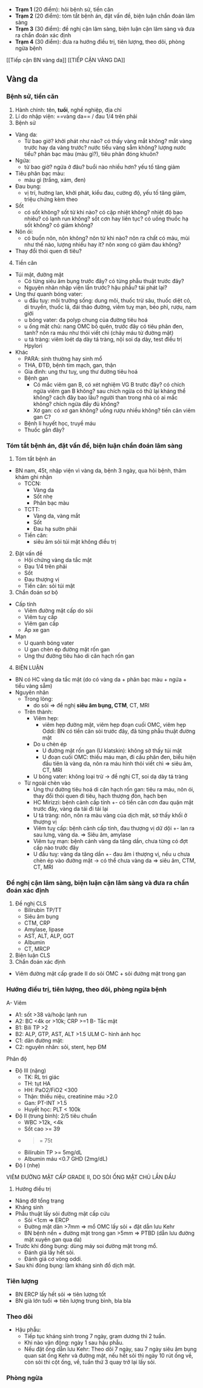 - **Trạm 1** (20 điểm): hỏi bệnh sử, tiền căn
- **Trạm 2** (20 điểm): tóm tắt bệnh án, đặt vấn đề, biện luận chẩn đoán lâm sàng
- **Trạm 3** (30 điểm): đề nghị cận lâm sàng, biện luận cận lâm sàng và đưa ra chẩn đoán xác định
- **Trạm 4** (30 điểm): đưa ra hướng điều trị, tiên lượng, theo dõi, phòng ngừa bệnh

[[Tiếp cận BN vàng da]]
[[TIẾP CẬN VÀNG DA]]


## Vàng da
### Bệnh sử, tiền căn
1. Hành chính: tên, **tuổi**, nghề nghiệp, địa chỉ
2. Lí do nhập viện: ==vàng da== / đau 1/4 trên phải
3. Bệnh sử
- Vàng da: 
	- Từ bao giờ? khởi phát như nào? có thấy vàng mắt không? mắt vàng trước hay da vàng trước? nước tiểu vàng sẫm không? lượng nước tiểu? phân bạc màu (màu gì?), tiêu phân đóng khuôn?
- Ngứa:
	- từ bao giờ? ngứa ở đâu? buổi nào nhiều hơn? yếu tố tăng giảm
- Tiêu phân bạc màu: 
	- màu gì (trắng, xám, đen)
- Đau bụng:
	- vị trí, hướng lan, khởi phát, kiểu đau, cường độ, yếu tố tăng giảm, triệu chứng kèm theo
- Sốt
	- có sốt không? sốt từ khi nào? có cặp nhiệt không? nhiệt độ bao nhiêu? có lạnh run không? sốt cơn hay liên tục? có uống thuốc hạ sốt không? có giảm không?
- Nôn ói:
	- có buồn nôn, nôn không? nôn từ khi nào? nôn ra chất có màu, mùi như thế nào, lượng nhiều hay ít? nôn xong có giảm đau không?
- Thay đổi thói quen đi tiêu?
4. Tiền căn
- Túi mật, đường mật
	- Có từng siêu âm bụng trước đây? có từng phẫu thuật trước đây?
	- Nguyên nhân nhập viện lần trước? hậu phẫu? tái phát lại?
- Ung thư quanh bóng vater:
	- u đầu tuỵ: môi trường sống: dung môi, thuốc trừ sâu, thuốc diệt cỏ, di truyền, thuốc lá, đái tháo đường, viêm tuỵ mạn, béo phì, rượu, nam giới
	- u bóng vater: đa polyp chung của đường tiêu hoá
	- u ống mật chủ: nang OMC bỏ quên, trước đây có tiêu phân đen, tanh? nôn ra máu như thỏi viết chì (chảy máu từ đường mật)
	- u tá tràng: viêm loét dạ dày tá tràng, nội soi dạ dày, test điều trị Hpylori
- Khác
	- PARA: sinh thường hay sinh mổ
	- THA, ĐTĐ, bệnh tim mạch, gan, thận
	- Gia đình: ung thư tuỵ, ung thư đường tiêu hoá
	- Bệnh gan
		- Có mắc viêm gan B, có xét nghiệm VG B trước đây? có chích ngừa viêm gan B không? sau chích ngừa có thử lại kháng thể không? cách đây bao lâu? người than trong nhà có ai mắc không? chích ngừa đầy đủ không?
		- Xơ gan: có xơ gan không? uống rượu nhiều không? tiền căn viêm gan C?
	- Bệnh lí huyết học, truyề máu
	- Thuốc gần đây?
### Tóm tắt bệnh án, đặt vấn đề, biện luận chẩn đoán lâm sàng
1. Tóm tắt bệnh án
- BN nam, 45t, nhập viện vì vàng da, bệnh 3 ngày, qua hỏi bệnh, thăm khám ghi nhận
	- TCCN:
		- Vàng da
		- Sốt nhẹ
		- Phân bạc màu
	- TCTT:
		- Vàng da, vàng mắt
		- Sốt
		- Đau hạ sườn phải
	- Tiền căn:
		- siêu âm sỏi túi mật không điều trị
2. Đặt vấn đề
	- Hội chứng vàng da tắc mật
	- Đau 1/4 trên phải
	- Sốt
	- Đau thượng vị
	- Tiền căn: sỏi túi mật
3. Chẩn đoán sơ bộ
- Cấp tính
	- Viêm đường mật cấp do sỏi
	- Viêm tuỵ cấp
	- Viêm gan cấp
	- Áp xe gan
- Mạn
	- U quanh bóng vater
	- U gan chèn ép đường mật rốn gan
	- Ung thư đường tiêu háo di căn hạch rốn gan
4. BIỆN LUẬN
- BN có HC vàng da tắc mật (do có vàng da + phân bạc màu + ngứa + tiểu vàng sẫm)
- Nguyên nhân
	- Trong lòng:
		- do sỏi => đề nghị **siêu âm bụng, CTM**, CT, MRI
	- Trên thành:
		- Viêm hẹp:
			- viêm hẹp đường mật, viêm hẹp đoạn cuối OMC, viêm hẹp Oddi: BN có tiền căn sỏi trước đây, đã từng phẫu thuật đường mật
		- Do u chèn ép
			- U đường mật rốn gan (U klatskin): không sờ thấy túi mật
			- U đoạn cuối OMC: thiếu máu mạn, đi cầu phân đen, biểu hiện đầu tiên là vàng da, nôn ra máu hình thỏi viết chì => siêu âm, CT, MRI
		- U bóng vater: không loại trừ -> đề nghị CT, soi dạ dày tá tràng
	- Từ ngoài chèn vào
		- Ung thư đường tiêu hoá di căn hạch rốn gan: tiêu ra máu, nôn ói, thay đổi thói quen đi tiêu, hạch thượng đòn, hạch bẹn
		- HC Mirizzi: bệnh cảnh cấp tính +- có tiền căn cơn đau quặn mật trước đây, vàng da tái đi tái lại
		- U tá tràng: nôn, nôn ra màu vàng của dịch mật, sờ thấy khối ở thượng vị
		- Viêm tuỵ cấp: bệnh cảnh cấp tính, đau thượng vị dữ dội +- lan ra sau lưng, vàng da. => Siêu âm, amylase
		- Viêm tuỵ mạn: bệnh cảnh vàng da tăng dần, chưa từng có đợt cấp nào trước đây
		- U đầu tuỵ: vàng da tăng dần +- đau âm ỉ thượng vị, nếu u chưa chèn ép vào đường mật -> có thể chưa vàng da => siêu âm, CTM, CT, MRI

### Đề nghị cận lâm sàng, biện luận cận lâm sàng và đưa ra chẩn đoán xác định
1. Đề nghị CLS
   - Bilirubin TP/TT
   - Siêu âm bụng
   - CTM, CRP
   - Amylase, lipase
   - AST, ALT, ALP, GGT
   - Albumin
   - CT, MRCP
2. Biện luận CLS
3. Chẩn đoán xác định
- Viêm đường mật cấp grade II do sỏi OMC + sỏi đường mật trong gan

### Hướng điều trị, tiên lượng, theo dõi, phòng ngừa bệnh

A- Viêm
- A1: sốt >38 và/hoặc lạnh run
- A2: BC <4k or >10k; CRP >=1 
B- Tắc mật
- B1: Bili TP >2
- B2: ALP, GTP, AST, ALT >1.5 ULM
C- hình ảnh học
- C1: dãn đường mật: 
- C2: nguyên nhân: sỏi, stent, hẹp ĐM

Phân độ
- Độ III (nặng)
	- TK: RL tri giác
	- TH: tụt HA
	- HH: PaO2/FiO2 <300
	- Thận: thiểu niệu, creatinine máu >2.0
	- Gan: PT-INT >1.5
	- Huyết học: PLT < 100k
- Độ II (trung bình): 2/5 tiêu chuẩn
	- WBC >12k, <4k
	- Sốt cao >= 39
	- >= 75t
	- Bilirubin TP >= 5mg/dL
	- Albumin máu <0.7 GHD (2mg/dL)
- Độ I (nhẹ)

VIÊM ĐƯỜNG MẬT CẤP GRADE II, DO SỎI ỐNG MẬT CHỦ LẦN ĐẦU
1. Hướng điều trị
- Nâng đỡ tổng trạng
- Kháng sinh
- Phẫu thuật lấy sỏi đường mật cấp cứu
	- Sỏi <1cm => ERCP
	- Đường mật dãn >7mm => mổ OMC lấy sỏi + đặt dẫn lưu Kehr
	- BN bệnh nền + đường mật trong gan >5mm => PTBD (dẫn lưu đường mật xuyên gan qua da)
- Trước khi đóng bụng: dùng máy soi đường mật trong mổ.
	- Đánh giá lấy hết sỏi.
	- Đánh giá cơ vòng oddi. 
- Sau khi đóng bụng: làm kháng sinh đồ dịch mật.


### Tiên lượng
- BN ERCP lấy hết sỏi => tiên lượng tốt
- BN già lớn tuổi => tiên lượng trung bình, bla bla
### Theo dõi
- Hậu phẫu:
	- Tiếp tục kháng sinh trong 7 ngày, gram dương thì 2 tuần.
	- Khi nào vận động: ngày 1 sau hậu phẫu.
	- Nếu đặt ống dẫn lưu Kehr: Theo dõi 7 ngày, sau 7 ngày siêu âm bụng quan sát ống Kehr và đường mật, nếu hết sỏi thì ngày 10 rút ống về, còn sỏi thì cột ống, về, tuần thứ 3 quay trở lại lấy sỏi.
### Phòng ngừa

